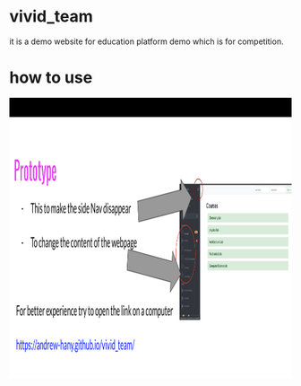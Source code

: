 # vivid_team
it is a demo website for education platform demo which is for competition.

# how to use
  
<p align="center">
  <img src="info.png" width="800" height="500" >
 
</p>

